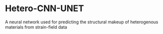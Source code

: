 # Hetero-CNN-UNET

A neural network used for predicting the structural makeup of heterogenous materials from strain-field data
